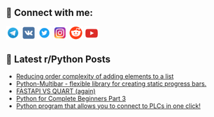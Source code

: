 ## 🔎 Connect with me:
[<img src="https://github.com/bullbesh/bullbesh/blob/main/images/Telegram.png" width="32" height="32" />](https://t.me/bullbesh)
[<img src="https://github.com/bullbesh/bullbesh/blob/main/images/VK.png" width="32" height="32" />](https://vk.com/bullbesh)
[<img src="https://github.com/bullbesh/bullbesh/blob/main/images/Twitter.png" width="32" height="32" />](https://twitter.com/bullbesh1)
[<img src="https://github.com/bullbesh/bullbesh/blob/main/images/Instagram.png" width="32" height="32" />](https://www.instagram.com/bullbesh)
[<img src="https://github.com/bullbesh/bullbesh/blob/main/images/Reddit.png" width="32" height="32" />](https://www.reddit.com/user/bullbesh)
[<img src="https://github.com/bullbesh/bullbesh/blob/main/images/YouTube.png" width="32" height="32" />](https://www.youtube.com/channel/UCtfjRs6uzgq5mfm8S06WTcg)

## 📕 Latest r/Python Posts
<!-- BLOG-POST-LIST:START -->
- [Reducing order complexity of adding elements to a list](https://www.reddit.com/r/Python/comments/xk720x/reducing_order_complexity_of_adding_elements_to_a/)
- [Python-Multibar - flexible library for creating static progress bars.](https://www.reddit.com/r/Python/comments/xk6pyp/pythonmultibar_flexible_library_for_creating/)
- [FASTAPI VS QUART &lpar;again&rpar;](https://www.reddit.com/r/Python/comments/xk6ppx/fastapi_vs_quart_again/)
- [Python for Complete Beginners Part 3](https://www.reddit.com/r/Python/comments/xk60io/python_for_complete_beginners_part_3/)
- [Python program that allows you to connect to PLCs in one click!](https://www.reddit.com/r/Python/comments/xk5e4z/python_program_that_allows_you_to_connect_to_plcs/)
<!-- BLOG-POST-LIST:END -->
